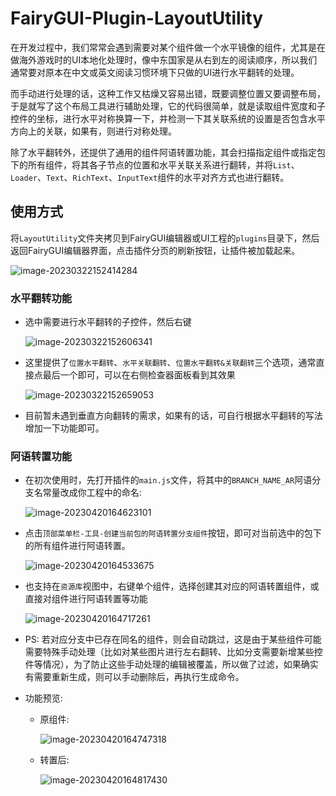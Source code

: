 # FairyGUI-Plugin-LayoutUtility

在开发过程中，我们常常会遇到需要对某个组件做一个水平镜像的组件，尤其是在做海外游戏时的UI本地化处理时，像中东国家是从右到左的阅读顺序，所以我们通常要对原本在中文或英文阅读习惯环境下只做的UI进行水平翻转的处理。

而手动进行处理的话，这种工作又枯燥又容易出错，既要调整位置又要调整布局，于是就写了这个布局工具进行辅助处理，它的代码很简单，就是读取组件宽度和子控件的坐标，进行水平对称换算一下，并检测一下其关联系统的设置是否包含水平方向上的关联，如果有，则进行对称处理。

除了水平翻转外，还提供了通用的组件阿语转置功能，其会扫描指定组件或指定包下的所有组件，将其各子节点的位置和水平关联关系进行翻转，并将`List`、`Loader`、`Text`、`RichText`、`InputText`组件的水平对齐方式也进行翻转。

## 使用方式

将`LayoutUtility`文件夹拷贝到FairyGUI编辑器或UI工程的`plugins`目录下，然后返回FairyGUI编辑器界面，点击插件分页的刷新按钮，让插件被加载起来。

![image-20230322152414284](README.assets/image-20230322152414284.png)

### 水平翻转功能

- 选中需要进行水平翻转的子控件，然后右键

  ![image-20230322152606341](README.assets/image-20230322152606341.png)

- 这里提供了`位置水平翻转`、`水平关联翻转`、`位置水平翻转&关联翻转`三个选项，通常直接点最后一个即可，可以在右侧检查器面板看到其效果

  ![image-20230322152659053](README.assets/image-20230322152659053.png)

- 目前暂未遇到垂直方向翻转的需求，如果有的话，可自行根据水平翻转的写法增加一下功能即可。

### 阿语转置功能

- 在初次使用时，先打开插件的`main.js`文件，将其中的`BRANCH_NAME_AR`阿语分支名常量改成你工程中的命名:

  ![image-20230420164623101](README.assets/image-20230420164623101.png)

- 点击`顶部菜单栏-工具-创建当前包的阿语转置分支组件`按钮，即可对当前选中的包下的所有组件进行阿语转置。

  ![image-20230420164533675](README.assets/image-20230420164533675.png)

- 也支持在`资源库`视图中，右键单个组件，选择创建其对应的阿语转置组件，或直接对组件进行阿语转置等功能

  ![image-20230420164717261](README.assets/image-20230420164717261.png)
  
- PS: 若对应分支中已存在同名的组件，则会自动跳过，这是由于某些组件可能需要特殊手动处理（比如对某些图片进行左右翻转、比如分支需要新增某些控件等情况），为了防止这些手动处理的编辑被覆盖，所以做了过滤，如果确实有需要重新生成，则可以手动删除后，再执行生成命令。

- 功能预览:

  - 原组件:

    ![image-20230420164747318](README.assets/image-20230420164747318.png)

  - 转置后:

    ![image-20230420164817430](README.assets/image-20230420164817430.png)
